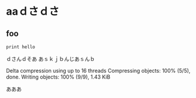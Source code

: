 # aaｄさｄさ

## foo

```bash
print hello
```
ｄさんｄそあ
あｓｋｊｂんじあｓんｂ

Delta compression using up to 16 threads
Compressing objects: 100% (5/5), done.
Writing objects: 100% (9/9), 1.43 KiB

あああ